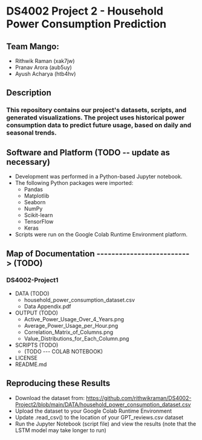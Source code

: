 # DS4002 Project 2 - Household Power Consumption Prediction

## Team Mango:
* Rithwik Raman (xak7jw)
* Pranav Arora (aub5uy)
* Ayush Acharya (htb4hv)

## Description
### This repository contains our project's datasets, scripts, and generated visualizations. The project uses historical power consumption data to predict future usage, based on daily and seasonal trends. 

## Software and Platform (TODO -- update as necessary)
* Development was performed in a Python-based Jupyter notebook.
* The following Python packages were imported:
  * Pandas
  * Matplotlib
  * Seaborn
  * NumPy
  * Scikit-learn
  * TensorFlow
  * Keras
* Scripts were run on the Google Colab Runtime Environment platform.

## Map of Documentation -------------------------> (TODO) 
### DS4002-Project1
* DATA (TODO)
  * household_power_consumption_dataset.csv
  * Data Appendix.pdf
* OUTPUT (TODO) 
  * Active_Power_Usage_Over_4_Years.png
  * Average_Power_Usage_per_Hour.png
  * Correlation_Matrix_of_Columns.png
  * Value_Distributions_for_Each_Column.png
* SCRIPTS (TODO)
  * (TODO --- COLAB NOTEBOOK)
* LICENSE
* README.md

## Reproducing these Results
* Download the dataset from: https://github.com/rithwikraman/DS4002-Project2/blob/main/DATA/household_power_consumption_dataset.csv
* Upload the dataset to your Google Colab Runtime Environment
* Update .read_csv() to the location of your GPT_reviews.csv dataset
* Run the Jupyter Notebook (script file) and view the results (note that the LSTM model may take longer to run) 


